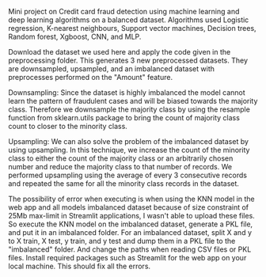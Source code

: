 Mini project on Credit card fraud detection using machine learning and deep learning algorithms on a balanced dataset.
Algorithms used Logistic regression, K-nearest neighbours, Support vector machines, Decision trees, Random forest, Xgboost, CNN, and MLP.

Download the dataset we used here and apply the code given in the preprocessing folder. This generates 3 new preprocessed datasets. They are downsampled, upsampled, and an imbalanced dataset with preprocesses performed on the "Amount" feature.

Downsampling: Since the dataset is highly imbalanced the model cannot learn the pattern of fraudulent cases and will be biased towards the majority class. 
Therefore we downsample the majority class by using the resample function from sklearn.utils package to bring the count of majority class count to closer to the minority class.


Upsampling: We can also solve the problem of the imbalanced dataset by using upsampling. In this technique, we increase the count of the minority class to either the count of the majority class or an arbitrarily chosen number and reduce the majority class to that number of records.
We performed upsampling using the average of every 3 consecutive records and repeated the same for all the minority class records in the dataset.


The possibility of error when executing is when using the KNN model in the web app and all models imbalanced dataset because of size constraint of 25Mb max-limit in Streamlit applications, I wasn't able to upload these files. So execute the KNN model on the imbalanced dataset, generate a PKL file, and put it in an imbalanced folder. For an imbalanced dataset, split X and y to X train, X test, y train, and y test and dump them in a PKL file to the "imbalanced" folder. And change the paths when reading CSV files or PKL files. 
Install required packages such as Streamlit for the web app on your local machine. This should fix all the errors.
